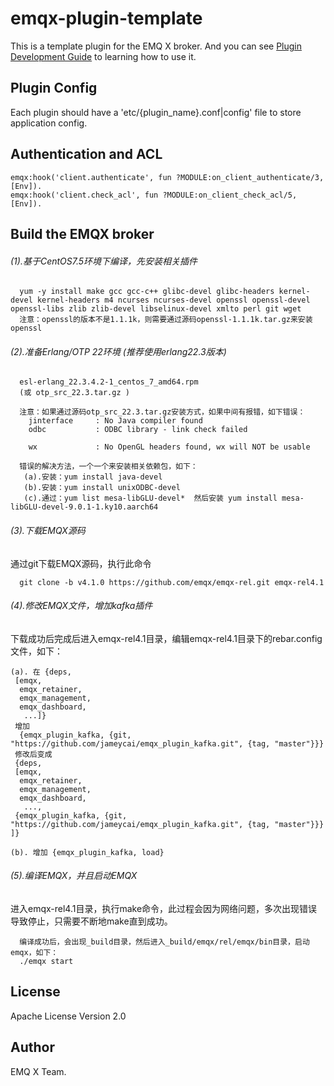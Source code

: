
emqx-plugin-template
====================

This is a template plugin for the EMQ X broker. And you can see [Plugin Development Guide](https://developer.emqx.io/docs/emq/v3/en/plugins.html#plugin-development-guide) to learning how to use it.

Plugin Config
-------------

Each plugin should have a 'etc/{plugin_name}.conf|config' file to store application config.

Authentication and ACL
----------------------

```
emqx:hook('client.authenticate', fun ?MODULE:on_client_authenticate/3, [Env]).
emqx:hook('client.check_acl', fun ?MODULE:on_client_check_acl/5, [Env]).
```

Build the EMQX broker
-----------------
###### (1).基于CentOS7.5环境下编译，先安装相关插件
```
  yum -y install make gcc gcc-c++ glibc-devel glibc-headers kernel-devel kernel-headers m4 ncurses ncurses-devel openssl openssl-devel openssl-libs zlib zlib-devel libselinux-devel xmlto perl git wget
  注意：openssl的版本不是1.1.1k，则需要通过源码openssl-1.1.1k.tar.gz来安装openssl
```
###### (2).准备Erlang/OTP 22环境 (推荐使用erlang22.3版本)
```
  esl-erlang_22.3.4.2-1_centos_7_amd64.rpm
  (或 otp_src_22.3.tar.gz ) 
  
  注意：如果通过源码otp_src_22.3.tar.gz安装方式，如果中间有报错，如下错误：
    jinterface     : No Java compiler found
    odbc           : ODBC library - link check failed  

    wx             : No OpenGL headers found, wx will NOT be usable
    
  错误的解决方法，一个一个来安装相关依赖包，如下：
   (a).安装：yum install java-devel
   (b).安装：yum install unixODBC-devel
   (c).通过：yum list mesa-libGLU-devel*  然后安装 yum install mesa-libGLU-devel-9.0.1-1.ky10.aarch64
```
###### (3).下载EMQX源码
通过git下载EMQX源码，执行此命令
```
  git clone -b v4.1.0 https://github.com/emqx/emqx-rel.git emqx-rel4.1
```
###### (4).修改EMQX文件，增加kafka插件
下载成功后完成后进入emqx-rel4.1目录，编辑emqx-rel4.1目录下的rebar.config文件，如下：
````
(a). 在 {deps,
 [emqx,
  emqx_retainer,
  emqx_management,
  emqx_dashboard,
   ...]}
 增加
  {emqx_plugin_kafka, {git, "https://github.com/jameycai/emqx_plugin_kafka.git", {tag, "master"}}}
 修改后变成
 {deps,
 [emqx,
  emqx_retainer,
  emqx_management,
  emqx_dashboard,
   ..., 
 {emqx_plugin_kafka, {git, "https://github.com/jameycai/emqx_plugin_kafka.git", {tag, "master"}}}
]}

(b). 增加 {emqx_plugin_kafka, load}
````

###### (5).编译EMQX，并且启动EMQX
进入emqx-rel4.1目录，执行make命令，此过程会因为网络问题，多次出现错误导致停止，只需要不断地make直到成功。
````
  编译成功后，会出现_build目录，然后进入_build/emqx/rel/emqx/bin目录，启动emqx，如下：
  ./emqx start  
````

 
License
-------

Apache License Version 2.0

Author
------

EMQ X Team.
